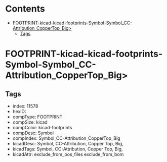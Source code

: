 



Contents
========

* [FOOTPRINT-kicad-kicad-footprints-Symbol-Symbol_CC-Attribution_CopperTop_Big>](#footprint-kicad-kicad-footprints-symbol-symbol_cc-attribution_coppertop_big)
	* [Tags](#tags)

# FOOTPRINT-kicad-kicad-footprints-Symbol-Symbol_CC-Attribution_CopperTop_Big>

## Tags

- index: 11578
- hexID: 
- oompType: FOOTPRINT
- oompSize: kicad
- oompColor: kicad-footprints
- oompDesc: Symbol
- oompIndex: Symbol_CC-Attribution_CopperTop_Big
- kicadDesc: Symbol, CC-Attribution, Copper Top, Big,
- kicadTags: Symbol, CC-Attribution, Copper Top, Big,
- kicadAttr: exclude_from_pos_files exclude_from_bom
